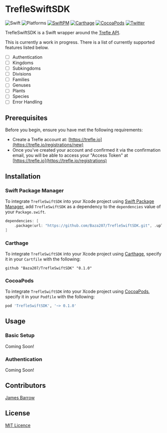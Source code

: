 # TrefleSwiftSDK

![Swift](https://img.shields.io/badge/Swift-5.1-orange.svg)
![Platforms](https://img.shields.io/badge/Platforms-iOS-brightgreen.svg?style=flat)
[![SwiftPM](https://img.shields.io/badge/SwiftPM-compatible-brightgreen.svg?style=flat)](https://swift.org/package-manager)
[![Carthage](https://img.shields.io/badge/Carthage-compatible-brightgreen.svg?style=flat)](https://github.com/Carthage/Carthage)
[![CocoaPods](https://img.shields.io/badge/CocoaPods-compatible-brightgreen.svg?style=flat)](https://cocoapods.org)
[![Twitter](https://img.shields.io/badge/Twitter-@baza207-blue.svg?style=flat)](https://twitter.com/baza207)

TrefleSwiftSDK is a Swift wrapper around the [Trefle API](https://trefle.io).

This is currently a work in progress. There is a list of currently supported features listed below.

- [ ] Authentication  
- [ ] Kingdoms  
- [ ] Subkingdoms  
- [ ] Divisions  
- [ ] Families  
- [ ] Genuses  
- [ ] Plants  
- [ ] Species  
- [ ] Error Handling

## Prerequisites

Before you begin, ensure you have met the following requirements:

- Create a Trefle account at: [https://trefle.io](https://trefle.io/registrations/new)
- Once you've created your account and confirmed it via the confirmation email, you will be able to access your "Access Token" at [https://trefle.io](https://trefle.io/registrations)

## Installation

### Swift Package Manager

To integrate `TrefleSwiftSDK` into your Xcode project using [Swift Package Manager](https://swift.org/package-manager), add `TrefleSwiftSDK` as a dependency to the `dependencies` value of your `Package.swift`.

```swift
dependencies: [
    .package(url: "https://github.com/Baza207/TrefleSwiftSDK.git", .upToNextMajor(from: "0.1.0"))
]
```

### Carthage

To integrate `TrefleSwiftSDK` into your Xcode project using [Carthage](https://github.com/Carthage/Carthage), specify it in your `Cartfile` with the following:

```ogdl
github "Baza207/TrefleSwiftSDK" "0.1.0"
```

### CocoaPods

To integrate `TrefleSwiftSDK` into your Xcode project using [CocoaPods](https://cocoapods.org), specify it in your `Podfile` with the following:

```ruby
pod 'TrefleSwiftSDK', '~> 0.1.0'
```

## Usage

### Basic Setup

Coming Soon!

### Authentication

Coming Soon!

## Contributors

[James Barrow](https://github.com/baza207)

## License

[MIT Licence](LICENSE)
